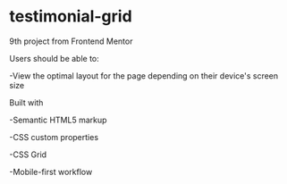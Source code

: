 # testimonial-grid

9th project from Frontend Mentor

Users should be able to: 

-View the optimal layout for the page depending on their device's screen size 



Built with 

-Semantic HTML5 markup

-CSS custom properties 

-CSS Grid 

-Mobile-first workflow
